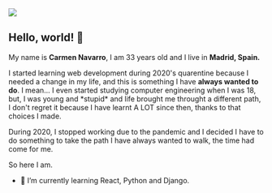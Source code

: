 <!--
**cartxu/cartxu** is a ✨ _special_ ✨ repository because its `README.md` (this file) appears on your GitHub profile.

Here are some ideas to get you started:

- 🔭 I’m currently working on ...
- 🌱 I’m currently learning ...
- 👯 I’m looking to collaborate on ...
- 🤔 I’m looking for help with ...
- 💬 Ask me about ...
- 📫 How to reach me: ...
- 😄 Pronouns: ...
- ⚡ Fun fact: ...
-->

<img src="https://i.postimg.cc/8kJTJ4Z3/banner-github.png" >

<h2>Hello, world! 👋 </h2>

<p>My name is <strong>Carmen Navarro</strong>, I am 33 years old and I live in <strong>Madrid, Spain.</strong> <p>
  
<p>I started learning web development during 2020's quarentine because I needed a change in my life, and this is something I have <strong>always wanted to do</strong>. I mean... I even started studying computer engineering when I was 18, but, I was young and *stupid* and life brought me throught a different path, I don't regret it because I have learnt A LOT since then, thanks to that choices I made. 
  
During 2020, I stopped working due to the pandemic and I decided I have to do something to take the path I have always wanted to walk, the time had come for me. 

So here I am. 

- 🌱 I’m currently learning React, Python and Django.



